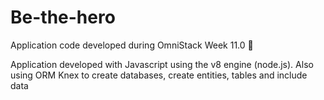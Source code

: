 # Be-the-hero
 Application code developed during OmniStack Week 11.0 🚀


Application developed with Javascript using the v8 engine (node.js). Also using ORM Knex to create databases, create entities, tables and include data
